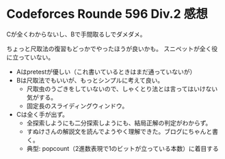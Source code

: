 # Codeforces Rounde 596 Div.2 感想

Cが全くわからないし、Bで手間取るしでダメダメ。

ちょっと尺取法の復習もどっかでやったほうが良いかも。
スニペットが全く役に立っていない。

- Aはpretestが優しい（これ書いているときはまだ通っていないが）
- Bは尺取法でもいいが、もっとシンプルに考えて良い。
  - 尺取虫のうごきをしていないので、しゃくとり法とは言ってはいけない気がする。
  - 固定長のスライディングウィンドウ。
- Cは全く手が出ず。
  - 全探索しようにも二分探索しようにも、結局正解の判定がわからず。
  - すぬけさんの解説文を読んでようやく理解できた。ブログにちゃんと書く。
  - 典型: popcount（2進数表現で1のビットが立っている本数）に着目する
